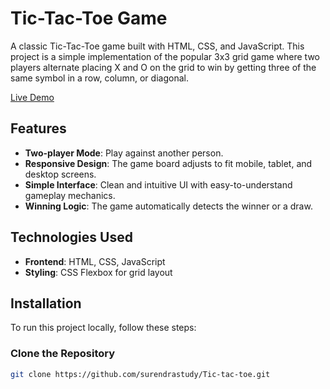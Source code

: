 # Tic-Tac-Toe Game

A classic Tic-Tac-Toe game built with HTML, CSS, and JavaScript. This project is a simple implementation of the popular 3x3 grid game where two players alternate placing X and O on the grid to win by getting three of the same symbol in a row, column, or diagonal.

[Live Demo](https://xand2.netlify.app/)

## Features

- **Two-player Mode**: Play against another person.
- **Responsive Design**: The game board adjusts to fit mobile, tablet, and desktop screens.
- **Simple Interface**: Clean and intuitive UI with easy-to-understand gameplay mechanics.
- **Winning Logic**: The game automatically detects the winner or a draw.

## Technologies Used

- **Frontend**: HTML, CSS, JavaScript
- **Styling**: CSS Flexbox for grid layout

## Installation

To run this project locally, follow these steps:

###  Clone the Repository

```bash
git clone https://github.com/surendrastudy/Tic-tac-toe.git
